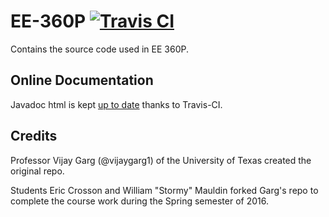 # EE-360P [![Travis CI](https://travis-ci.org/stormosson/EE-360P.svg?branch=master)](https://travis-ci.org/stormosson/EE-360P.svg?branch=master)

Contains the source code used in EE 360P.

## Online Documentation

Javadoc html is kept [up to date](http://stormosson.github.io/) thanks to Travis-CI.

## Credits

Professor Vijay Garg (@vijaygarg1) of the University of Texas created the original repo.

Students Eric Crosson and William "Stormy" Mauldin forked Garg's repo to complete the course work during the Spring semester of 2016.
